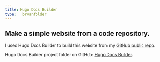 ```yaml
---
title: Hugo Docs Builder
type:   bryanfolder
---
```


## Make a simple website from a code repository.

I used Hugo Docs Builder to build this website from my [GitHub public repo](https://github.com/bryanj1234/bryanj1234.github.io).

Hugo Docs Builder project folder on GitHub: [Hugo Docs Builder](https://github.com/bryanj1234/hugo-docs-builder).
